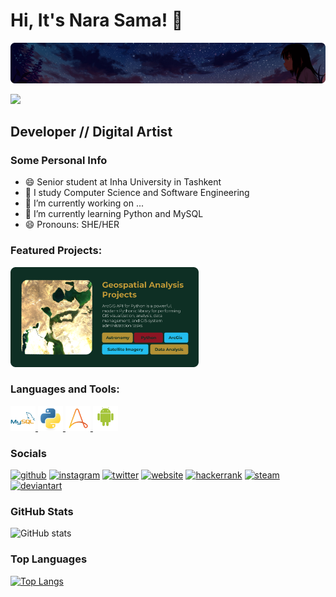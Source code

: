 
# Hi, It's Nara Sama! :fox_face:
![I am GitHub Readme Generator's creator](https://github.com/NodiraTillayeva/NodiraTillayeva/blob/main/bannerBigger.png)


![](https://komarev.com/ghpvc/?username=NodiraTillayeva)



## Developer // Digital Artist
### Some Personal Info
- 😄 Senior student at Inha University in Tashkent
- 💬 I study Computer Science and Software Engineering  
- 🔭 I’m currently working on ...
- 🌱 I’m currently learning Python and MySQL 
- 😄 Pronouns: SHE/HER 



### Featured Projects:

[<img src='https://github.com/NodiraTillayeva/ArcGis/blob/main/GisButon.png' alt='github' height='160'>](https://github.com/NodiraTillayeva)    


<h3 align="left">Languages and Tools:</h3>
<p align="left">
<a href="https://www.mysql.com/" target="_blank"> <img src="https://raw.githubusercontent.com/devicons/devicon/master/icons/mysql/mysql-original-wordmark.svg" alt="mysql" width="40" height="40"/> </a>
<a href="https://www.python.org" target="_blank"> <img src="https://raw.githubusercontent.com/devicons/devicon/master/icons/python/python-original.svg" alt="python" width="40" height="40"/> </a>
<a href="https://www.automationanywhere.com" target="_blank"> <img src="https://github.com/NodiraTillayeva/NodiraTillayeva/blob/main/automation360.png" alt="Automation360" width="40" height="40"/> </a>
<a href="https://developer.android.com" target="_blank"> <img src="https://raw.githubusercontent.com/devicons/devicon/master/icons/android/android-original-wordmark.svg" alt="android" width="40" height="40"/> </a>




### Socials
[<img src='https://cdn.jsdelivr.net/npm/simple-icons@3.0.1/icons/github.svg' alt='github' height='40'>](https://github.com/NodiraTillayeva)   [<img src='https://upload.wikimedia.org/wikipedia/commons/thumb/9/96/Instagram.svg/1200px-Instagram.svg.png' alt='instagram' height='40'>](https://www.instagram.com/narasama.exe/)  [<img src='https://upload.wikimedia.org/wikipedia/sco/thumb/9/9f/Twitter_bird_logo_2012.svg/1200px-Twitter_bird_logo_2012.svg.png' alt='twitter' height='40'>](https://twitter.com/ntillayeva)  [<img src='https://cdn4.iconfinder.com/data/icons/social-media-2210/24/Artstation-512.png' alt='website' height='40'>](https://www.artstation.com/nara_sama)  [<img src='https://cdn.worldvectorlogo.com/logos/hackerrank.svg' alt='hackerrank' height='40'>](https://www.hackerrank.com/narasama)  [<img src='https://upload.wikimedia.org/wikipedia/commons/thumb/8/83/Steam_icon_logo.svg/2048px-Steam_icon_logo.svg.png' alt='steam' height='40'>](https://steamcommunity.com/profiles/76561199005202670/)  [<img src='https://cdn.iconscout.com/icon/free/png-256/deviantart-28-721941.png' alt='deviantart' height='40'>](https://www.deviantart.com/nadirasama)  

### GitHub Stats
![GitHub stats](https://github-readme-stats.vercel.app/api?username=NodiraTillayeva&show_icons=true&count_private=true&theme=dracula&hide_border=true)  

### Top Languages
[![Top Langs](https://github-readme-stats.vercel.app/api/top-langs/?username=NodiraTillayeva&layout=compact&theme=dracula&hide_border=true)](https://github.com/anuraghazra/github-readme-stats)


